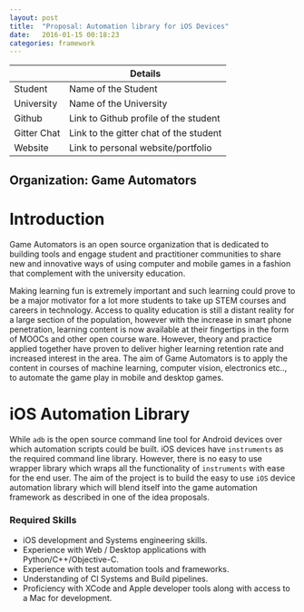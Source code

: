 ```yaml
---
layout: post
title:  "Proposal: Automation library for iOS Devices"
date:   2016-01-15 00:18:23 
categories: framework
---
```


<table class="table table-striped">
    <thead>
      <tr>
        <th></th>
        <th>Details</th>
      </tr>
    </thead>
    <tbody>
      <tr>
        <td>Student</td>
        <td>Name of the Student</td>
      </tr>
      <tr>
        <td>University</td>
        <td>Name of the University</td>
      </tr>
      <tr>
        <td>Github</td>
        <td>Link to Github profile of the student</td>
      </tr>
      <tr>
        <td>Gitter Chat</td>
        <td>Link to the gitter chat of the student</td>
      </tr>
      <tr>
        <td>Website</td>
        <td>Link to personal website/portfolio</td>
      </tr>
    </tbody>
</table>


## Organization: Game Automators

# Introduction

Game Automators is an open source organization that is dedicated to building tools and engage student and practitioner communities to share new and innovative ways of using computer and mobile games in a fashion that complement with the university education.

Making learning fun is extremely important and such learning could prove to be a major motivator for a lot more students to take up STEM courses and careers in technology. Access to quality education is still a distant reality for a large section of the population, however with the increase in smart phone penetration, learning content is now available at their fingertips in the form of MOOCs and other open course ware. However, theory and practice applied together have proven to deliver higher learning retention rate and increased interest in the area. The aim of Game Automators is to apply the content in courses of machine learning, computer vision, electronics etc.., to automate the game play in mobile and desktop games.

# iOS Automation Library

While `adb` is the open source command line tool for Android devices over which automation scripts could be built. iOS devices have `instruments` as the required command line library. However, there is no easy to use wrapper library which wraps all the functionality of `instruments` with ease for the end user. The aim of the project is to build the easy to use `iOS` device automation library which will blend itself into the game automation framework as described in one of the idea proposals.

### Required Skills
- iOS development and Systems engineering skills.
- Experience with Web / Desktop applications with Python/C++/Objective-C.
- Experience with test automation tools and frameworks.
- Understanding of CI Systems and Build pipelines.
- Proficiency with XCode and Apple developer tools along with access to a Mac for development.



